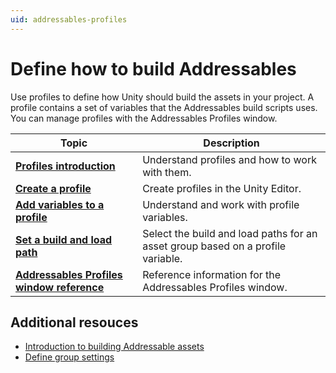 ```yaml
---
uid: addressables-profiles
---
```


# Define how to build Addressables

Use profiles to define how Unity should build the assets in your project. A profile contains a set of variables that the Addressables build scripts uses. You can manage profiles with the Addressables Profiles window.

|**Topic**|**Description**|
|---|---|
|**[Profiles introduction](profiles-introduction.md)**|Understand profiles and how to work with them.|
|**[Create a profile](profiles-create.md)**|Create profiles in the Unity Editor.|
|**[Add variables to a profile](ProfileVariables.md)**|Understand and work with profile variables.|
|**[Set a build and load path](profiles-build-load-paths.md)**|Select the build and load paths for an asset group based on a profile variable.|
|**[Addressables Profiles window reference](addressables-profiles-window.md)**| Reference information for the Addressables Profiles window.|

## Additional resouces

* [Introduction to building Addressable assets](build-intro.md)
* [Define group settings](GroupSchemas.md)
